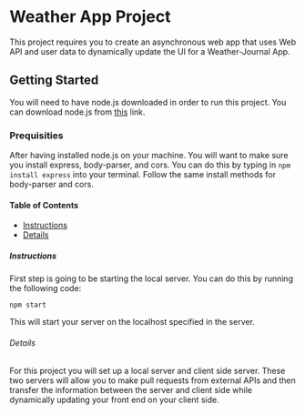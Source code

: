 # Weather App Project

This project requires you to create an asynchronous web app that uses Web API and user data to dynamically update the UI for a Weather-Journal App.

## Getting Started

You will need to have node.js downloaded in order to run this project. You can download node.js from [this](https://nodejs.org/en/download/) link.

### Prequisities

After having installed node.js on your machine. You will want to make sure you install express, body-parser, and cors. You can do this by typing in `npm install express` into your terminal. Follow the same install methods for body-parser and cors.

#### Table of Contents

* [Instructions](#instructions)
* [Details](#details)

##### Instructions

First step is going to be starting the local server. You can do this by running the following code:

`npm start`

This will start your server on the localhost specified in the server.


###### Details

For this project you will set up a local server and client side server. These two servers will allow you to make pull requests from external APIs and then transfer the information between the server and client side while dynamically updating your front end on your client side. 
